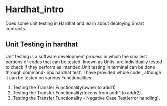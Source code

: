 # Hardhat_intro
 Does some unit testing in Hardhat and learn about deploying Smart contracts.
## Unit Testing in hardhat
 Unit testing is a software development process in which the smallest portions of codes that can be tested, known as Units, are individually tested to check if they
 perform as intended.Unit testing in terminal can be done through command-'npx hardhat test'.
 I have provided whole code , athough it can be tested on various Functionalities.
 
 1. Testing the Transfer Functionality(owner to addr1)
 2. Testing the Transfer Functionality(tokens from addr1 to addr2).
 3. Testing the Transfer Functionality - Negative Case Test(error handling).
